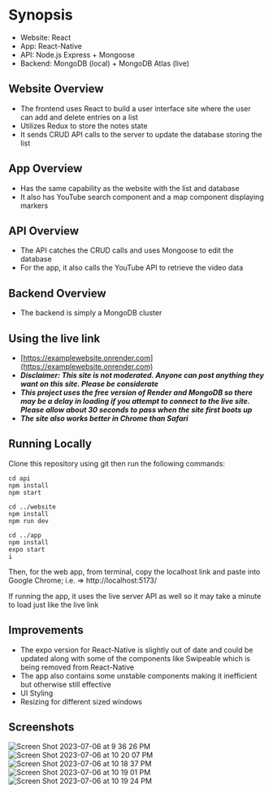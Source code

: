 # Synopsis
- Website: React
- App: React-Native
- API: Node.js Express + Mongoose
- Backend: MongoDB (local) + MongoDB Atlas (live)

## Website Overview
- The frontend uses React to build a user interface site where the user can add and delete entries on a list
- Utilizes Redux to store the notes state
- It sends CRUD API calls to the server to update the database storing the list

## App Overview
- Has the same capability as the website with the list and database
- It also has YouTube search component and a map component displaying markers 

## API Overview
- The API catches the CRUD calls and uses Mongoose to edit the database
- For the app, it also calls the YouTube API to retrieve the video data

## Backend Overview
- The backend is simply a MongoDB cluster

## Using the live link

- [https://examplewebsite.onrender.com](https://examplewebsite.onrender.com)
- ***Disclaimer: This site is not moderated. Anyone can post anything they want on this site. Please be considerate***
- ***This project uses the free version of Render and MongoDB so there may be a delay in loading if you attempt to connect to the live site. Please allow about 30 seconds to pass when the site first boots up***
- ***The site also works better in Chrome than Safari***


## Running Locally
Clone this repository using git then run the following commands:
```
cd api
npm install
npm start

cd ../website
npm install
npm run dev

cd ../app
npm install
expo start
i
```
Then, for the web app, from terminal, copy the localhost link and paste into Google Chrome; i.e. => http://localhost:5173/

If running the app, it uses the live server API as well so it may take a minute to load just like the live link

## Improvements
- The expo version for React-Native is slightly out of date and could be updated along with some of the components like Swipeable which is being removed from React-Native
- The app also contains some unstable components making it inefficient but otherwise still effective
- UI Styling
- Resizing for different sized windows

## Screenshots
![Screen Shot 2023-07-06 at 9 36 26 PM](https://github.com/TroyBurkhart/Resume_Website_Code/assets/77162040/cef83a2f-8430-47e5-8295-3dc30e66599d)
![Screen Shot 2023-07-06 at 10 20 07 PM](https://github.com/TroyBurkhart/Resume_Website_Code/assets/77162040/759f4fe4-e05f-4c6a-9919-b9ded2820bdb)
![Screen Shot 2023-07-06 at 10 18 37 PM](https://github.com/TroyBurkhart/Resume_Website_Code/assets/77162040/02462192-352e-4b12-8acf-4d3a5770779a)
![Screen Shot 2023-07-06 at 10 19 01 PM](https://github.com/TroyBurkhart/Resume_Website_Code/assets/77162040/91edd99c-ca95-4063-8d90-abbd8e78edad)
![Screen Shot 2023-07-06 at 10 19 24 PM](https://github.com/TroyBurkhart/Resume_Website_Code/assets/77162040/48759f33-3851-44f8-8385-568658dff270)
